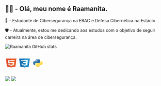 ## 👋🏻 - Olá, meu nome é Raamanita.
<!---
Possuo conhecimento em HTML, CSS e Python.
--->
📖 - Estudante de Cibersegurança na EBAC e Defesa Cibernética na Estácio. 

🛡️ - Atualmente, estou me dedicando aos estudos com o objetivo de seguir carreira na área de cibersegurança.
<!---
raamanita/READM.md is a ✨ special ✨ repository because its `README.md` (this file) appears on your GitHub profile.
You can click the Preview link to take a look at your changes.
--->

![Raamanita GitHub stats](https://github-readme-stats.vercel.app/api?username=raamanitar&show_icons=true&theme=radical)


<div style="display: inline_block"><br>
  <img align="center" alt="Raamanita-HTML" height="30" width="40" src="https://raw.githubusercontent.com/devicons/devicon/master/icons/html5/html5-original.svg">
  <img align="center" alt="Raamanita-CSS" height="30" width="40" src="https://raw.githubusercontent.com/devicons/devicon/master/icons/css3/css3-original.svg">
  <img align="center" alt="Raamanita-Python" height="30" width="40" src="https://raw.githubusercontent.com/devicons/devicon/master/icons/python/python-original.svg">
</div> 

<!---
--->

##
<div> 
  <a href = "email:rraamanita@gmail.com"><img src="https://img.shields.io/badge/-Gmail-%23333?style=for-the-badge&logo=gmail&logoColor=white" target="_blank"></a>
  <a href="https://www.linkedin.com/in/raamanitarodrigues/" target="_blank"><img src="https://img.shields.io/badge/-LinkedIn-%230077B5?style=for-the-badge&logo=linkedin&logoColor=white" target="_blank"></a> 
</div>
